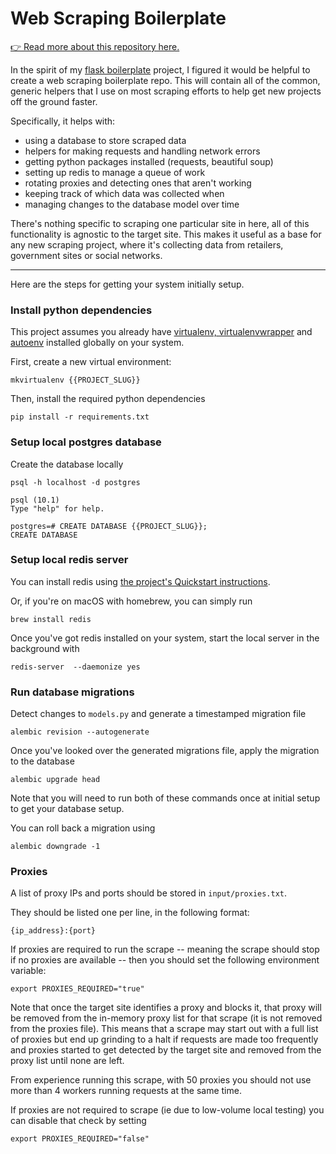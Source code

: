 # Web Scraping Boilerplate

[👉 Read more about this repository here.](https://blog.hartleybrody.com/web-scraping-boilerplate/)

In the spirit of my [flask boilerplate](https://github.com/hartleybrody/flask-boilerplate) project, I figured it would be helpful to create a web scraping boilerplate repo. This will contain all of the common, generic helpers that I use on most scraping efforts to help get new projects off the ground faster.

Specifically, it helps with:

 - using a database to store scraped data
 - helpers for making requests and handling network errors
 - getting python packages installed (requests, beautiful soup)
 - setting up redis to manage a queue of work
 - rotating proxies and detecting ones that aren't working
 - keeping track of which data was collected when
 - managing changes to the database model over time

There's nothing specific to scraping one particular site in here, all of this functionality is agnostic to the target site. This makes it useful as a base for any new scraping project, where it's collecting data from retailers, government sites or social networks.


----

Here are the steps for getting your system initially setup.

### Install python dependencies
This project assumes you already have [virtualenv, virtualenvwrapper](http://docs.python-guide.org/en/latest/dev/virtualenvs/) and [autoenv](https://github.com/kennethreitz/autoenv) installed globally on your system.

First, create a new virtual environment:

    mkvirtualenv {{PROJECT_SLUG}}

Then, install the required python dependencies

    pip install -r requirements.txt

### Setup local postgres database
Create the database locally

    psql -h localhost -d postgres

    psql (10.1)
    Type "help" for help.

    postgres=# CREATE DATABASE {{PROJECT_SLUG}};
    CREATE DATABASE


### Setup local redis server
You can install redis using [the project's Quickstart instructions](https://redis.io/topics/quickstart).

Or, if you're on macOS with homebrew, you can simply run

    brew install redis

Once you've got redis installed on your system, start the local server in the background with

    redis-server  --daemonize yes


### Run database migrations
Detect changes to `models.py` and generate a timestamped migration file

    alembic revision --autogenerate

Once you've looked over the generated migrations file, apply the migration to the database

    alembic upgrade head

Note that you will need to run both of these commands once at initial setup to get your database setup.

You can roll back a migration using

    alembic downgrade -1

### Proxies
A list of proxy IPs and ports should be stored in `input/proxies.txt`.

They should be listed one per line, in the following format:

    {ip_address}:{port}

If proxies are required to run the scrape -- meaning the scrape should stop if no proxies are available -- then you should set the following environment variable:

    export PROXIES_REQUIRED="true"

Note that once the target site identifies a proxy and blocks it, that proxy will be removed from the in-memory proxy list for that scrape (it is not removed from the proxies file). This means that a scrape may start out with a full list of proxies but end up grinding to a halt if requests are made too frequently and proxies started to get detected by the target site and removed from the proxy list until none are left.

From experience running this scrape, with 50 proxies you should not use more than 4 workers running requests at the same time.

If proxies are not required to scrape (ie due to low-volume local testing) you can disable that check by setting

    export PROXIES_REQUIRED="false"

